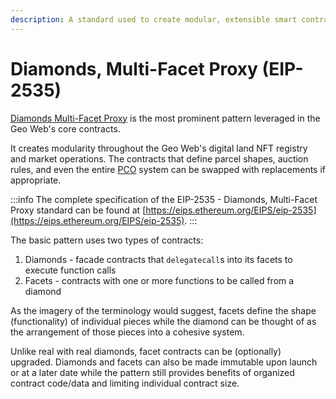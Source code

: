 ```yaml
---
description: A standard used to create modular, extensible smart contract systems.
---
```


# Diamonds, Multi-Facet Proxy (EIP-2535)

[Diamonds Multi-Facet Proxy](https://eips.ethereum.org/EIPS/eip-2535) is the most prominent pattern leveraged in the Geo Web's core contracts.&#x20;

It creates modularity throughout the Geo Web's digital land NFT registry and market operations. The contracts that define parcel shapes, auction rules, and even the entire [PCO](../../../concepts/partial-common-ownership) system can be swapped with replacements if appropriate.

:::info
The complete specification of the EIP-2535 - Diamonds, Multi-Facet Proxy standard can be found at [https://eips.ethereum.org/EIPS/eip-2535](https://eips.ethereum.org/EIPS/eip-2535).
:::

The basic pattern uses two types of contracts:

1. Diamonds - facade contracts that `delegatecall`s into its facets to execute function calls
2. Facets - contracts with one or more functions to be called from a diamond

As the imagery of the terminology would suggest, facets define the shape (functionality) of individual pieces while the diamond can be thought of as the arrangement of those pieces into a cohesive system.&#x20;

Unlike real with real diamonds, facet contracts can be (optionally) upgraded. Diamonds and facets can also be made immutable upon launch or at a later date while the pattern still provides benefits of organized contract code/data and limiting individual contract size.
